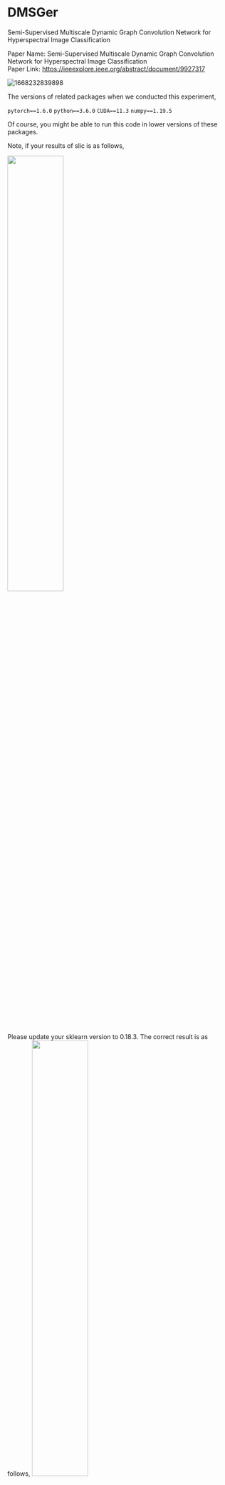 # DMSGer
Semi-Supervised Multiscale Dynamic Graph Convolution Network for Hyperspectral Image Classification  

Paper Name: Semi-Supervised Multiscale Dynamic Graph Convolution Network for Hyperspectral Image Classification  
Paper Link: https://ieeexplore.ieee.org/abstract/document/9927317  

![1668232839898](https://user-images.githubusercontent.com/74549002/201459834-b5cea107-8579-4448-885e-6ad9a397f359.jpg)  

The versions of related packages when we conducted this experiment,

  ```pytorch==1.6.0```
  ```python==3.6.0```
  ```CUDA==11.3```
  ```numpy==1.19.5```

Of course, you might be able to run this code in lower versions of these packages.


Note, if your results of slic is as follows,

<img src="https://github.com/TangXu-Group/DMSGer/assets/74549002/3b63da0c-1e79-4e4f-91bf-fd06d7bdce48" width="50%">

Please update your sklearn version to 0.18.3.
The correct result is as follows,
<img src="https://github.com/TangXu-Group/DMSGer/assets/74549002/3f23e829-19bf-4dd4-972b-022fa7321b64" width="50%">
